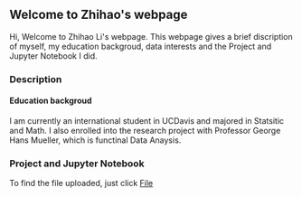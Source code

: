 ## Welcome to Zhihao's webpage
Hi, Welcome to Zhihao Li's webpage. This webpage gives a brief discription of myself, my education backgroud, data interests and the Project and Jupyter Notebook I did.

### Description
#### Education backgroud
I am currently an international student in UCDavis and majored in Statsitic and Math. I also enrolled into the research project with Professor George Hans Mueller, which is functinal Data Anaysis.


### Project and Jupyter Notebook
To find the file uploaded, just click [File](https://github.com/lizhihao1212/lizhihao1212.github.io)
